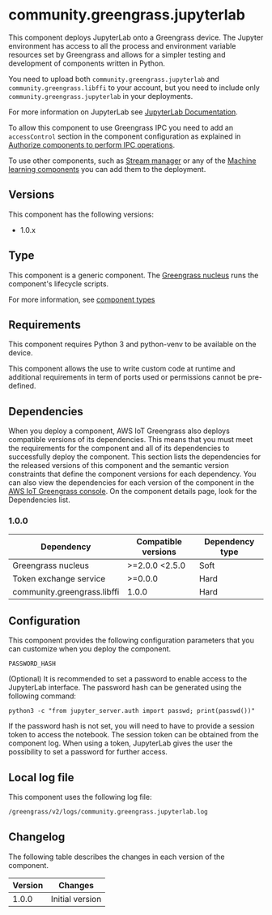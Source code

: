 # community.greengrass.jupyterlab

This component deploys JupyterLab onto a Greengrass device. The Jupyter environment has access to all the process and environment variable resources set by Greengrass and allows for a simpler testing and development of components written in Python.

You need to upload both `community.greengrass.jupyterlab` and `community.greengrass.libffi` to your account, but you need to include only `community.greengrass.jupyterlab` in your deployments.

For more information on JupyterLab see [JupyterLab Documentation](https://jupyterlab.readthedocs.io/en/stable/).

To allow this component to use Greengrass IPC you need to add an `accessControl` section in the component configuration as explained in [Authorize components to perform IPC operations](https://docs.aws.amazon.com/greengrass/v2/developerguide/interprocess-communication.html#ipc-authorization-policies).

To use other components, such as [Stream manager](https://docs.aws.amazon.com/greengrass/v2/developerguide/stream-manager-component.html) or any of the [Machine learning components](https://docs.aws.amazon.com/greengrass/v2/developerguide/machine-learning-components.html) you can add them to the deployment. 


## Versions
This component has the following versions:

* 1.0.x

## Type

This component is a generic component. The [Greengrass nucleus](https://docs.aws.amazon.com/greengrass/v2/developerguide/greengrass-nucleus-component.html) runs the component's lifecycle scripts.

For more information, see [component types](https://docs.aws.amazon.com/greengrass/v2/developerguide/manage-components.html#component-types)


## Requirements

This component requires Python 3 and python-venv to be available on the device. 

This component allows the use to write custom code at runtime and additional requirements in term of ports used or permissions cannot be pre-defined.

## Dependencies

When you deploy a component, AWS IoT Greengrass also deploys compatible versions of its dependencies. This means that you must meet the requirements for the component and all of its dependencies to successfully deploy the component. This section lists the dependencies for the released versions of this component and the semantic version constraints that define the component versions for each dependency. You can also view the dependencies for each version of the component in the [AWS IoT Greengrass console](https://console.aws.amazon.com/greengrass). On the component details page, look for the Dependencies list.

### 1.0.0

| Dependency | Compatible versions | Dependency type |
|---|---|---|
| Greengrass nucleus | >=2.0.0 <2.5.0 | Soft |
| Token exchange service | >=0.0.0 | Hard |
| community.greengrass.libffi | 1.0.0 | Hard |

## Configuration

This component provides the following configuration parameters that you can customize when you deploy the component.

`PASSWORD_HASH`

(Optional) It is recommended to set a password to enable access to the JupyterLab interface. The password hash can be generated using the following command:

`python3 -c "from jupyter_server.auth import passwd; print(passwd())"`

If the password hash is not set, you will need to have to provide a session token to access the notebook. The session token can be obtained from the component log. When using a token, JupyterLab gives the user the possibility to set a password for further access.

## Local log file

This component uses the following log file:

```bash
/greengrass/v2/logs/community.greengrass.jupyterlab.log
```


## Changelog

The following table describes the changes in each version of the component.

| Version | Changes |
|---|---|
| 1.0.0 | Initial version |
